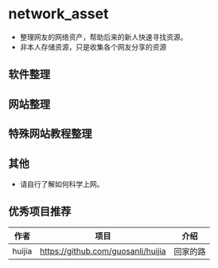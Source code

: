 # network_asset
- 整理网友的网络资产，帮助后来的新人快速寻找资源。
- 非本人存储资源，只是收集各个网友分享的资源

## 软件整理

## 网站整理

## 特殊网站教程整理

## 其他
- 请自行了解如何科学上网。

## 优秀项目推荐

| 作者| 项目 | 介绍 |
| -- | -- | -- |
| huijia | https://github.com/guosanli/huijia | 回家的路  |